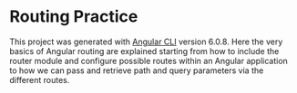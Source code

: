 # Routing Practice

This project was generated with [Angular CLI](https://github.com/angular/angular-cli) version 6.0.8. Here the very basics of Angular routing are explained starting from how to include the router module and configure possible routes within an Angular application to how we can pass and retrieve path and query parameters via the different routes.

